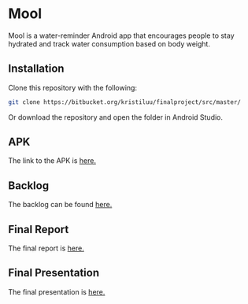 # Mool

Mool is a water-reminder Android app that encourages people to stay hydrated and track water consumption based on body weight. 

## Installation

Clone this repository with the following:

```bash
git clone https://bitbucket.org/kristiluu/finalproject/src/master/
```
Or download the repository and open the folder in Android Studio.

## APK
The link to the APK is [here.](https://drive.google.com/file/d/1m7niYgKW7WAS4niksVFzZD4-E4Z9J5N-/view?usp=sharing)

## Backlog
The backlog can be found [here.](https://docs.google.com/spreadsheets/d/1x4rZaFbIFlwzMvPq4MfnX_WXOTRBawkQlV3BvWyZT3w/edit?usp=sharing)

## Final Report
The final report is [here.](https://docs.google.com/spreadsheets/d/1EZX1-q5dVa4dc9e_KKfCCEE-wRuSO245GXC07mvk1hM/edit?usp=sharing)

## Final Presentation 
The final presentation is [here.](https://www.canva.com/design/DAE_nZ5Lh0s/C2odsavVYTMXdOEYXyXzhA/view?utm_content=DAE_nZ5Lh0s&utm_campaign=designshare&utm_medium=link2&utm_source=sharebutton)
